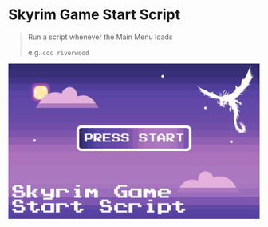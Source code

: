 # Skyrim Game Start Script

> Run a script whenever the Main Menu loads
>
> e.g. `coc riverwood`

![Logo](Images/Logo.png)
